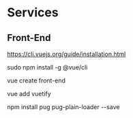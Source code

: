 Services
===================


## Front-End
https://cli.vuejs.org/guide/installation.html


sudo npm install -g @vue/cli

vue create front-end

vue add vuetify

npm install pug pug-plain-loader --save
